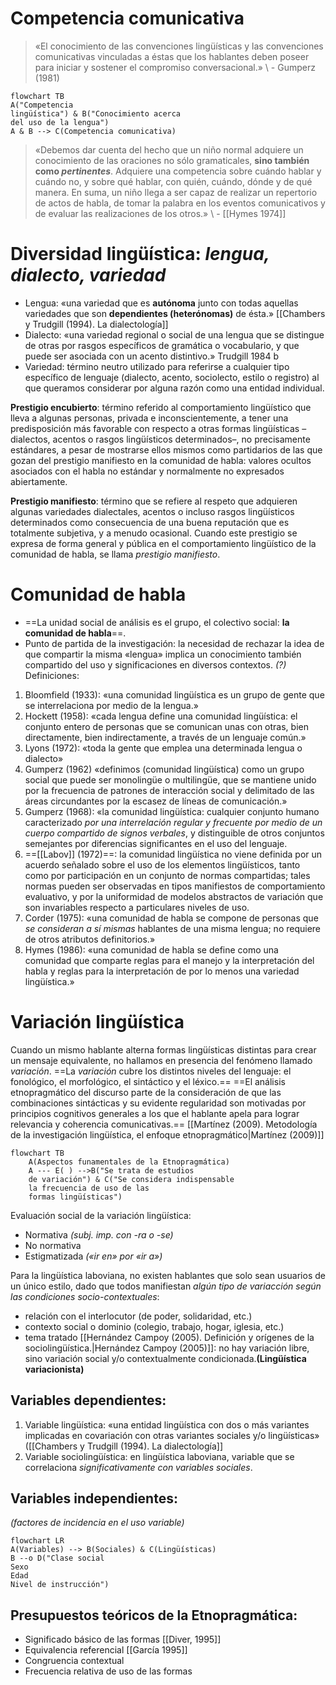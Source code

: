 # Competencia comunicativa
> «El conocimiento de las convenciones lingüísticas y las convenciones comunicativas vinculadas a éstas que los hablantes deben poseer para iniciar y sostener el compromiso conversacional.»
> \ - Gumperz (1981)

``` mermaid
flowchart TB
A("Competencia
lingüística") & B("Conocimiento acerca 
del uso de la lengua")
A & B --> C(Competencia comunicativa)
```
> «Debemos dar cuenta del hecho que un niño normal adquiere un conocimiento de las oraciones no sólo gramaticales, **sino también como _pertinentes_**. Adquiere una competencia sobre cuándo hablar y cuándo no, y sobre qué hablar, con quién, cuándo, dónde y de qué manera. En suma, un niño llega a ser capaz de realizar un repertorio de actos de habla, de tomar la palabra en los eventos comunicativos y de evaluar las realizaciones de los otros.»
\ - [[Hymes 1974]]

# Diversidad lingüística: _lengua, dialecto, variedad_
* Lengua: «una variedad que es **autónoma** junto con todas aquellas variedades que son **dependientes (heterónomas)** de ésta.» [[Chambers y Trudgill (1994). La dialectología]]
* Dialecto: «una variedad regional o social de una lengua que se distingue de otras por rasgos específicos de gramática o vocabulario, y que puede ser asociada con un acento distintivo.» Trudgill 1984 b
* Variedad: término neutro utilizado para referirse a cualquier tipo específico de lenguaje (dialecto, acento, sociolecto, estilo o registro) al que queramos considerar por alguna razón como una entidad individual.

**Prestigio encubierto**: término referido al comportamiento lingüístico que lleva a algunas personas, privada e inconscientemente, a tener una predisposición más favorable con respecto a otras formas lingüísticas –dialectos, acentos o rasgos lingüísticos determinados–, no precisamente estándares, a pesar de mostrarse ellos mismos como partidarios de las que gozan del prestigio manifiesto en la comunidad de habla: valores ocultos asociados con el habla no estándar y normalmente no expresados abiertamente.

**Prestigio manifiesto**: término que se refiere al respeto que adquieren algunas variedades dialectales, acentos o incluso rasgos lingüísticos determinados como consecuencia de una buena reputación que es totalmente subjetiva, y a menudo ocasional. Cuando este prestigio se expresa de forma general y pública en el comportamiento lingüístico de la comunidad de habla, se llama _prestigio manifiesto_.

# Comunidad de habla

* ==La unidad social de análisis es el grupo, el colectivo social: **la comunidad de habla**==.
* Punto de partida de la investigación: la necesidad de rechazar la idea de que compartir la misma «lengua» implica un conocimiento también compartido del uso y significaciones en diversos contextos. _(?)_
Definiciones:
1) Bloomfield (1933): «una comunidad lingüística es un grupo de gente que se interrelaciona por medio de la lengua.»
2) Hockett (1958): «cada lengua define una comunidad lingüística: el conjunto entero de personas que se comunican unas con otras, bien directamente, bien indirectamente, a través de un lenguaje común.»
3) Lyons (1972): «toda la gente que emplea una determinada lengua o dialecto»
4) Gumperz (1962) «definimos (comunidad lingüística) como un grupo social que puede ser monolingüe o multilingüe, que se mantiene unido por la frecuencia de patrones de interacción social y delimitado de las áreas circundantes por la escasez de líneas de comunicación.»
5) Gumperz (1968): «la comunidad lingüística: cualquier conjunto humano caracterizado *por una interrelación regular y frecuente por medio de un cuerpo compartido de signos verbales*, y distinguible de otros conjuntos semejantes por diferencias significantes en el uso del lenguaje. 
6) ==[[Labov]] (1972)==: la comunidad lingüística no viene definida por un acuerdo señalado sobre el uso de los elementos lingüísticos, tanto como por participación en un conjunto de normas compartidas; tales normas pueden ser observadas en tipos manifiestos de comportamiento evaluativo, y por la uniformidad de modelos abstractos de variación que son invariables respecto a particulares niveles de uso. 
7) Corder (1975): «una comunidad de habla se compone de personas que _se consideran a sí mismas_ hablantes de una misma lengua; no requiere de otros atributos definitorios.»
8) Hymes (1986): «una comunidad de habla se define como una comunidad que comparte reglas para el manejo y la interpretación del habla y reglas para la interpretación de por lo menos una variedad lingüística.»
# Variación lingüística
Cuando un mismo hablante alterna formas lingüísticas distintas para crear un mensaje equivalente, no hallamos en presencia del fenómeno llamado _variación_.
==La _variación_ cubre los distintos niveles del lenguaje: el fonológico, el morfológico, el sintáctico y el léxico.==
==El análisis etnopragmático del discurso parte de la consideración de que las combinaciones sintácticas y su evidente regularidad son motivadas por principios cognitivos generales a los que el hablante apela para lograr relevancia y coherencia comunicativas.== [[Martínez (2009). Metodología de la investigación lingüística, el enfoque etnopragmático|Martínez (2009)]]
``` mermaid
flowchart TB
	A(Aspectos funamentales de la Etnopragmática)
	A --- E( ) -->B("Se trata de estudios
	de variación") & C("Se considera indispensable
	la frecuencia de uso de las 
	formas lingüísticas")
```
Evaluación social de la variación lingüística:
- Normativa _(subj. imp. con -ra o -se)_
- No normativa
- Estigmatizada _(«ir en» por «ir a»)_

Para la lingüística laboviana, no existen hablantes que solo sean usuarios de un único estilo, dado que todos manifiestan _algún tipo de variacción según las condiciones socio-contextuales_:
- relación con el interlocutor (de poder, solidaridad, etc.)
- contexto social o dominio (colegio, trabajo, hogar, iglesia, etc.)
- tema tratado
[[Hernández Campoy (2005). Definición y orígenes de la sociolingüística.|Hernández Campoy (2005)]]: no hay variación libre, sino variación social y/o contextualmente condicionada.**(Lingüística variacionista)**

## Variables dependientes:
1) Variable lingüística: «una entidad lingüística con dos o más variantes implicadas en covariación con otras variantes sociales y/o lingüísticas» ([[Chambers y Trudgill (1994). La dialectología]]
2) Variable sociolingüística: en lingüística laboviana, variable que se correlaciona _significativamente con variables sociales_.
## Variables independientes:
_(factores de incidencia en el uso variable)_
``` mermaid
flowchart LR
A(Variables) --> B(Sociales) & C(Lingüísticas)
B --o D("Clase social
Sexo
Edad
Nivel de instrucción")
```
## Presupuestos teóricos de la Etnopragmática:
- Significado básico de las formas [[Diver, 1995]]
- Equivalencia referencial [[García 1995]]
- Congruencia contextual
- Frecuencia relativa de uso de las formas
